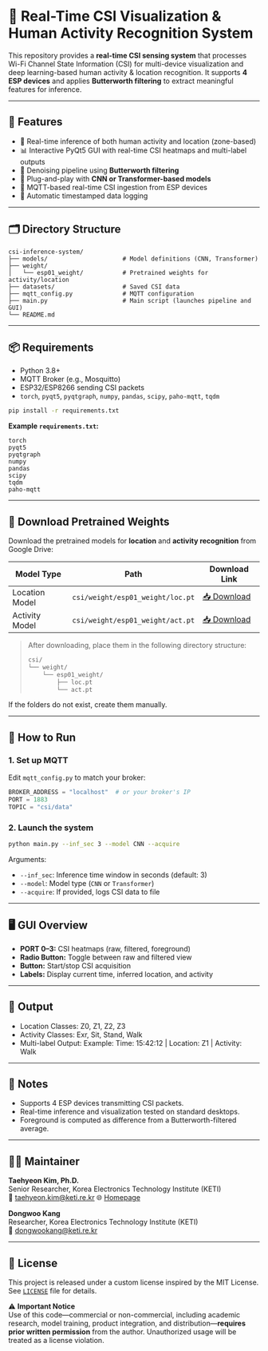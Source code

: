 # 📡 Real-Time CSI Visualization & Human Activity Recognition System

This repository provides a **real-time CSI sensing system** that processes Wi-Fi Channel State Information (CSI) for multi-device visualization and deep learning-based human activity & location recognition. It supports **4 ESP devices** and applies **Butterworth filtering** to extract meaningful features for inference.

---

## 🔧 Features

- 🧠 Real-time inference of both human activity and location (zone-based)
- 📊 Interactive PyQt5 GUI with real-time CSI heatmaps and multi-label outputs
- 🧼 Denoising pipeline using **Butterworth filtering**
- 🧮 Plug-and-play with **CNN or Transformer-based models**
- 📡 MQTT-based real-time CSI ingestion from ESP devices
- 💾 Automatic timestamped data logging

---

## 🗂️ Directory Structure

```
csi-inference-system/
├── models/                     # Model definitions (CNN, Transformer)
├── weight/
│   └── esp01_weight/           # Pretrained weights for activity/location
├── datasets/                   # Saved CSI data
├── mqtt_config.py              # MQTT configuration
├── main.py                     # Main script (launches pipeline and GUI)
└── README.md
```

---

## 📦 Requirements

- Python 3.8+
- MQTT Broker (e.g., Mosquitto)
- ESP32/ESP8266 sending CSI packets
- `torch`, `pyqt5`, `pyqtgraph`, `numpy`, `pandas`, `scipy`, `paho-mqtt`, `tqdm`

```bash
pip install -r requirements.txt
```

**Example `requirements.txt`:**
```text
torch
pyqt5
pyqtgraph
numpy
pandas
scipy
tqdm
paho-mqtt
```

---

## 🔗 Download Pretrained Weights

Download the pretrained models for **location** and **activity recognition** from Google Drive:

| Model Type     | Path                                 | Download Link |
|----------------|--------------------------------------|----------------|
| Location Model | `csi/weight/esp01_weight/loc.pt`     | [📥 Download](https://drive.google.com/file/d/1t1Di4KkHQOpncNmZmSdYPAN-0ZtC8Yqc/view?usp=sharing) |
| Activity Model | `csi/weight/esp01_weight/act.pt`     | [📥 Download](https://drive.google.com/file/d/1reTq928hYPGpaUEugrAVeZoKxW_10U28/view?usp=sharing) |

> After downloading, place them in the following directory structure:
>
> ```bash
> csi/
> └── weight/
>     └── esp01_weight/
>         ├── loc.pt
>         └── act.pt
> ```

If the folders do not exist, create them manually.

---

## 🚀 How to Run

### 1. Set up MQTT

Edit `mqtt_config.py` to match your broker:
```python
BROKER_ADDRESS = "localhost"  # or your broker's IP
PORT = 1883
TOPIC = "csi/data"
```

### 2. Launch the system

```bash
python main.py --inf_sec 3 --model CNN --acquire
```

Arguments:
- `--inf_sec`: Inference time window in seconds (default: 3)
- `--model`: Model type (`CNN` or `Transformer`)
- `--acquire`: If provided, logs CSI data to file

---

## 🖥️ GUI Overview

- **PORT 0–3:** CSI heatmaps (raw, filtered, foreground)
- **Radio Button:** Toggle between raw and filtered view
- **Button:** Start/stop CSI acquisition
- **Labels:** Display current time, inferred location, and activity

---

## 🧪 Output

- Location Classes: Z0, Z1, Z2, Z3
- Activity Classes: Exr, Sit, Stand, Walk
- Multi-label Output: Example: Time: 15:42:12 | Location: Z1 | Activity: Walk

---

## 📌 Notes

- Supports 4 ESP devices transmitting CSI packets.
- Real-time inference and visualization tested on standard desktops.
- Foreground is computed as difference from a Butterworth-filtered average.

---

## 🧑‍💻 Maintainer

**Taehyeon Kim, Ph.D.**  
Senior Researcher, Korea Electronics Technology Institute (KETI)  
📧 [taehyeon.kim@keti.re.kr](mailto:taehyeon.kim@keti.re.kr)  🌐 [Homepage](https://rcard.re.kr/detail/OISRzd7ua0tW0A1zMEwbKQ/information)

**Dongwoo Kang**  
Researcher, Korea Electronics Technology Institute (KETI)  
📧 [dongwookang@keti.re.kr](mailto:dongwookang@keti.re.kr) 

---

## 📜 License

This project is released under a custom license inspired by the MIT License. See [`LICENSE`](./LICENSE.txt) file for details.

⚠️ **Important Notice**  
Use of this code—commercial or non-commercial, including academic research, model training, product integration, and distribution—**requires prior written permission** from the author. Unauthorized usage will be treated as a license violation.
